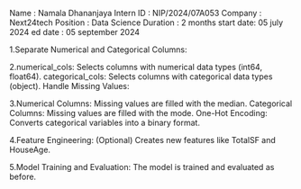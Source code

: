 Name      : Namala Dhananjaya
Intern ID : NIP/2024/07A053
Company   : Next24tech
Position  : Data Science
Duration  : 2 months
start date: 05 july 2024
ed date   : 05 september 2024


1.Separate Numerical and Categorical Columns:

2.numerical_cols: Selects columns with numerical data types (int64, float64).
categorical_cols: Selects columns with categorical data types (object).
Handle Missing Values:

3.Numerical Columns: Missing values are filled with the median.
Categorical Columns: Missing values are filled with the mode.
One-Hot Encoding: Converts categorical variables into a binary format.

4.Feature Engineering: (Optional) Creates new features like TotalSF and HouseAge.

5.Model Training and Evaluation: The model is trained and evaluated as before.

